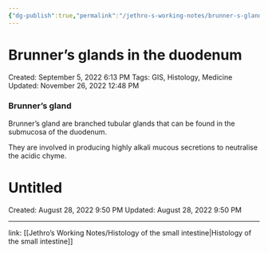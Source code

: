 ```yaml
---
{"dg-publish":true,"permalink":"/jethro-s-working-notes/brunner-s-glands-in-the-duodenum/","dgPassFrontmatter":true}
---
```



# Brunner’s glands in the duodenum

Created: September 5, 2022 6:13 PM
Tags: GIS, Histology, Medicine
Updated: November 26, 2022 12:48 PM

### Brunner’s gland

Brunner’s gland are branched tubular glands that can be found in the submucosa of the duodenum.

They are involved in producing highly alkali mucous secretions to neutralise the acidic chyme.


<div class="transclusion internal-embed is-loaded"><div class="markdown-embed">





# Untitled

Created: August 28, 2022 9:50 PM
Updated: August 28, 2022 9:50 PM

</div></div>


---

link: [[Jethro’s Working Notes/Histology of the small intestine\|Histology of the small intestine]]